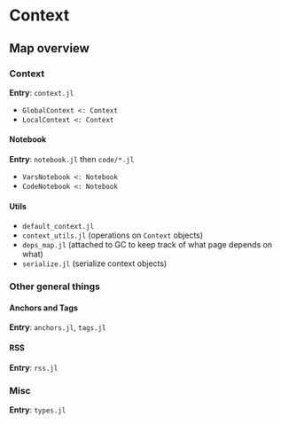 # Context

## Map overview

### Context

**Entry**: `context.jl`

* `GlobalContext <: Context`
* `LocalContext <: Context`

#### Notebook

**Entry**: `notebook.jl` then `code/*.jl`

* `VarsNotebook <: Notebook`
* `CodeNotebook <: Notebook`


#### Utils

* `default_context.jl`
* `context_utils.jl` (operations on `Context` objects)
* `deps_map.jl` (attached to GC to keep track of what page depends on what)
* `serialize.jl` (serialize context objects)


### Other general things

#### Anchors and Tags

**Entry**: `anchors.jl`, `tags.jl`

#### RSS

**Entry**: `rss.jl`

### Misc

**Entry**: `types.jl`
